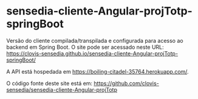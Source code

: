 # sensedia-cliente-Angular-projTotp-springBoot
Versão do cliente compilada/transpilada e configurada para acesso ao backend em Spring Boot. O site pode ser acessado neste URL: https://clovis-sensedia.github.io/sensedia-cliente-Angular-projTotp-springBoot/

A API está hospedada em https://boiling-citadel-35764.herokuapp.com/.

O código fonte deste site está em: https://github.com/clovis-sensedia/sensedia-cliente-Angular-projTotp
